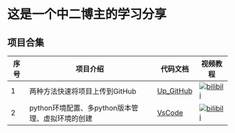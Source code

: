# 这是一个中二博主的学习分享

##  项目合集

| 序号 | 项目介绍 | 代码文档  | 视频教程 |
|------|---------|--------- |----------|
| 1 | 两种方法快速将项目上传到GitHub | [Up_GitHub](Up_GitHub/README.md) | [![bilibili](https://img.shields.io/badge/dynamic/json?label=views&style=social&logo=bilibili&query=data.stat.view&url=https%3A%2F%2Fapi.bilibili.com%2Fx%2Fweb-interface%2Fview%3Fbvid%3DBV1Hq7zzGEPt)](https://www.bilibili.com/video/BV1Hq7zzGEPt/?spm_id_from=333.1387.homepage.video_card.click&vd_source=12099d09fddf896d1fc41903a69054da)  |
| 2 | python环境配置、多python版本管理、虚拟环境的创建 | [VsCode](VsCode/README.md) | [![bilibili](https://img.shields.io/badge/dynamic/json?label=views&style=social&logo=bilibili&query=data.stat.view&url=https%3A%2F%2Fapi.bilibili.com%2Fx%2Fweb-interface%2Fview%3Fbvid%3DBV17P7DzeEmm)](https://www.bilibili.com/video/BV17P7DzeEmm/?vd_source=12099d09fddf896d1fc41903a69054da)  |



